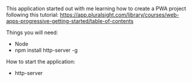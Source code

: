 This application started out with me learning how to create a PWA project following this tutorial:
 https://app.pluralsight.com/library/courses/web-apps-progressive-getting-started/table-of-contents

Things you will need:
- Node
- npm install http-server -g

How to start the application: 

- http-server